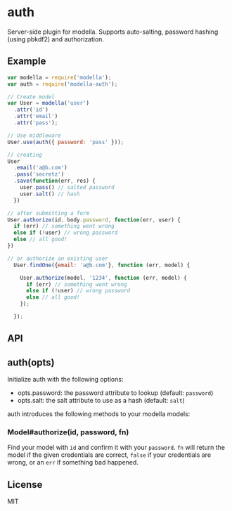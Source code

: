 # auth

  Server-side plugin for modella. Supports auto-salting, password hashing (using pbkdf2) and authorization.

## Example

```js
var modella = require('modella');
var auth = require('modella-auth');

// Create model
var User = modella('user')
  .attr('id')
  .attr('email')
  .attr('pass');

// Use middleware
User.use(auth({ password: 'pass' }));

// creating
User
  .email('a@b.com')
  .pass('secretz')
  .save(function(err, res) {
    user.pass() // salted password
    user.salt() // hash
  })

// after submitting a form
User.authorize(id, body.password, function(err, user) {
  if (err) // something went wrong
  else if (!user) // wrong password
  else // all good!
})

// or authorize an existing user
  User.findOne({email: 'a@b.com'}, function (err, model) {

    User.authorize(model, '1234', function (err, model) {
      if (err) // something went wrong
      else if (!user) // wrong password
      else // all good!
    });

  });

```

## API

## auth(opts)

Initialize auth with the following options:

  - opts.password: the password attribute to lookup (default: `password`)
  - opts.salt: the salt attribute to use as a hash (default: `salt`)

auth introduces the following methods to your modella models:

### Model#authorize(id, password, fn)

Find your model with `id` and confirm it with your `password`. `fn` will return the model if the given credentials are correct, `false` if your credentials are wrong, or an `err` if something bad happened.

## License

MIT
